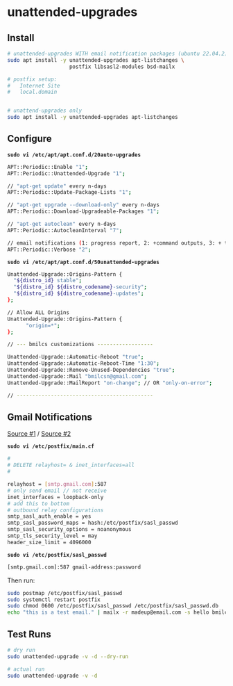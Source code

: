 # unattended-upgrades

## Install

```sh
# unattended-upgrades WITH email notification packages (ubuntu 22.04.2)
sudo apt install -y unattended-upgrades apt-listchanges \
                    postfix libsasl2-modules bsd-mailx

# postfix setup:
#   Internet Site
#   local.domain


# unattend-upgrades only
sudo apt install -y unattended-upgrades apt-listchanges
```

## Configure

**`sudo vi /etc/apt/apt.conf.d/20auto-upgrades`**

```sh
APT::Periodic::Enable "1";
APT::Periodic::Unattended-Upgrade "1";

// "apt-get update" every n-days
APT::Periodic::Update-Package-Lists "1";

// "apt-get upgrade --download-only" every n-days
APT::Periodic::Download-Upgradeable-Packages "1";

// "apt-get autoclean" every n-days
APT::Periodic::AutocleanInterval "7";

// email notifications (1: progress report, 2: +command outputs, 3: + trace on)
APT::Periodic::Verbose "2";
```

**`sudo vi /etc/apt/apt.conf.d/50unattended-upgrades`**

```sh
Unattended-Upgrade::Origins-Pattern {
  "${distro_id} stable";
  "${distro_id} ${distro_codename}-security";
  "${distro_id} ${distro_codename}-updates";
};

// Allow ALL Origins
Unattended-Upgrade::Origins-Pattern {
      "origin=*";
};

// --- bmilcs customizations ------------------

Unattended-Upgrade::Automatic-Reboot "true";
Unattended-Upgrade::Automatic-Reboot-Time "1:30";
Unattended-Upgrade::Remove-Unused-Dependencies "true";
Unattended-Upgrade::Mail "bmilcsn@gmail.com";
Unattended-Upgrade::MailReport "on-change"; // OR "only-on-error";

// --------------------------------------------
```

## Gmail Notifications

[Source #1](https://www.linuxbabe.com/ubuntu/automatic-security-update-unattended-upgrades-ubuntu) /
[Source #2](https://www.hackingloops.com/postfix-gmail-smtp-kali-linux/)

**`sudo vi /etc/postfix/main.cf`**

```sh
#
# DELETE relayhost= & inet_interfaces=all
#

relayhost = [smtp.gmail.com]:587
# only send email // not receive
inet_interfaces = loopback-only
# add this to bottom
# outbound relay configurations
smtp_sasl_auth_enable = yes
smtp_sasl_password_maps = hash:/etc/postfix/sasl_passwd
smtp_sasl_security_options = noanonymous
smtp_tls_security_level = may
header_size_limit = 4096000
```

**`sudo vi /etc/postfix/sasl_passwd`**

```sh
[smtp.gmail.com]:587 gmail-address:password
```

Then run:

```sh
sudo postmap /etc/postfix/sasl_passwd
sudo systemctl restart postfix
sudo chmod 0600 /etc/postfix/sasl_passwd /etc/postfix/sasl_passwd.db
echo "this is a test email." | mailx -r madeup@email.com -s hello bmilcsn@gmail.com
```

## Test Runs

```sh
# dry run
sudo unattended-upgrade -v -d --dry-run

# actual run
sudo unattended-upgrade -v -d
```
